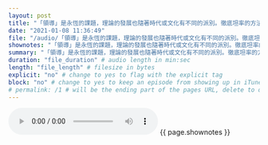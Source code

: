 ```yaml
---
layout: post
title: "「領導」是永恆的課題，理論的發展也隨著時代或文化有不同的派別。徹底坦率的方法論並不複雜，也符合直觀和人性，原則上適合扁平的、偏西方企業文化的組織。將員工區分為Superstar和Rockstar是頗具新意的觀點。" # quotes allow forbidden characters like the colon
date: "2021-01-08 11:36:49"
file: "/audio/「領導」是永恆的課題，理論的發展也隨著時代或文化有不同的派別。徹底坦率的方法論並不複雜，也符合直觀和人性，原則上適合扁平的、偏西方企業文化的組織。將員工區分為Superstar和Rockstar是頗具新意的觀點。.mp3"
shownotes: "「領導」是永恆的課題，理論的發展也隨著時代或文化有不同的派別。徹底坦率的方法論並不複雜，也符合直觀和人性，原則上適合扁平的、偏西方企業文化的組織。將員工區分為Superstar和Rockstar是頗具新意的觀點。"
summary: "「領導」是永恆的課題，理論的發展也隨著時代或文化有不同的派別。徹底坦率的方法論並不複雜，也符合直觀和人性，原則上適合扁平的、偏西方企業文化的組織。將員工區分為Superstar和Rockstar是頗具新意的觀點。"
duration: "file_duration" # audio length in min:sec
length: "file_length" # filesize in bytes
explicit: "no" # change to yes to flag with the explicit tag
block: "no" # change to yes to keep an episode from showing up in iTunes
# permalink: /1 # will be the ending part of the pages URL, delete to default to the title
---
```


<audio controls>
<source src="{{site.url}}{{site.baseurl}}{{ page.file }}" type="audio/x-mp3">
Your browser does not support the audio element.
</audio>
{{ page.shownotes }}

